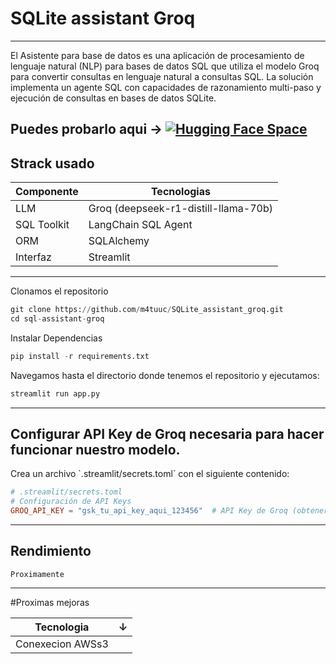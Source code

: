 # SQLite assistant Groq
---
El Asistente para base de datos es una aplicación de procesamiento de lenguaje natural (NLP) para bases de datos SQL que utiliza el modelo Groq para convertir consultas en lenguaje natural a consultas SQL. La solución implementa un agente SQL con capacidades de razonamiento multi-paso y ejecución de consultas en bases de datos SQLite.

Puedes probarlo aqui ->  [![Hugging Face Space](https://img.shields.io/badge/Hugging%20Face-Space-blue?logo=huggingface)](https://huggingface.co/spaces/M4tuuc/SQLite_assistant_groq)  
---
<h2>Strack usado</h2>

| Componente | Tecnologias |
| --- | --- |
| LLM | Groq (deepseek-r1-distill-llama-70b) |
| SQL Toolkit | LangChain SQL Agent |
| ORM | SQLAlchemy |
| Interfaz | Streamlit |

---
Clonamos el repositorio
```python
git clone https://github.com/m4tuuc/SQLite_assistant_groq.git
cd sql-assistant-groq
```

Instalar Dependencias
```python
pip install -r requirements.txt
```

Navegamos hasta el directorio donde tenemos el repositorio y ejecutamos:
```python
streamlit run app.py
```

---

<h2>Configurar API Key de Groq necesaria para hacer funcionar nuestro modelo.</h2>
Crea un archivo `.streamlit/secrets.toml` con el siguiente contenido:

```toml
# .streamlit/secrets.toml
# Configuración de API Keys
GROQ_API_KEY = "gsk_tu_api_key_aqui_123456"  # API Key de Groq (obtener en console.groq.com)

```
---
<h2>Rendimiento</h2>

```
Proximamente
```
---

#Proximas mejoras

| Tecnologia | ↓ |
| --- | --- |
| Conexecion AWSs3 |   |

